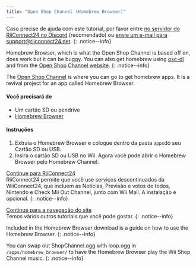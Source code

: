```yaml
---
title: "Open Shop Channel (Homebrew Browser)"
---
```


Caso precise de ajuda com este tutorial, por favor entre [no servidor do RiiConnect24 no Discord](https://discord.gg/osc) (recomendado) ou [envie um e-mail para support@riiconnect24.net](mailto:support@riiconnect24.net).
{: .notice--info}

Homebrew Browser, which is what the Open Shop Channel is based off on, does work but it can be buggy. You can also get homebrew using [osc-dl](https://github.com/dhtdht020/osc-dl/releases/latest) and from the [Open Shop Channel website](https://oscwii.org/).
{: .notice--info}

The [Open Shop Channel](https://oscwii.org/) is where you can go to get homebrew apps. It is a revival project for an app called Homebrew Browser.

#### Você precisará de
* Um cartão SD ou pendrive
* [Homebrew Browser](/assets/files/homebrew_browser_v0.3.9e.zip)

#### Instruções

1. Extraia o Homebrew Browser e coloque dentro da pasta `apps`do seu Cartão SD ou USB.
2. Insira o cartão SD ou USB no Wii. Agora você pode abrir o Homebrew Browser pelo Homebrew Channel.

[Continue para RiiConnect24](riiconnect24)<br> RiiConnect24 permite que você use serviços descontinuados da WiiConnect24, que incluem as Notícias, Previsão e votos de todos, Nintendo e Check Mii Out Channel, junto com Wii Mail. A instalação é opcional.
{: .notice--info}

[Continue para a navegação do site](site-navigation)<br> Temos vários outros tutoriais que você pode gostar.
{: .notice--info}

Included in the Homebrew Browser download is a guide on how to use the Homebrew Browser.
{: .notice--info}

You can swap out ShopChannel.ogg with loop.ogg in `/apps/homebrew_browser/` to have the Homebrew Browser play the Wii Shop Channel music.
{: .notice--info}
